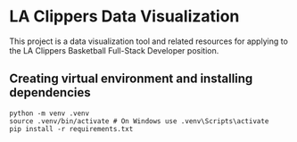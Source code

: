 # LA Clippers Data Visualization 

This project is a data visualization tool and related resources for applying to the LA Clippers Basketball Full-Stack Developer position.

## Creating virtual environment and installing dependencies

```
python -m venv .venv
source .venv/bin/activate # On Windows use .venv\Scripts\activate
pip install -r requirements.txt
```

